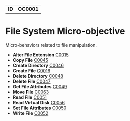 <table>
<tr>
<td><b>ID</b></td>
<td><b>OC0001</b></td>
</tr>
</table>


# File System Micro-objective #
Micro-behaviors related to file manipulation.

* **Alter File Extension** [C0015](../file-system/alter-file-extension.md)
* **Copy File** [C0045](../file-system/copy-file.md)
* **Create Directory** [C0046](../file-system/create-directory.md)
* **Create File** [C0016](../file-system/create-file.md)
* **Delete Directory** [C0048](../file-system/delete-directory.md)
* **Delete File** [C0047](../file-system/delete-file.md)
* **Get File Attributes** [C0049](../file-system/get-file-attributes.md)
* **Move File** [C0063](../file-system/move-file.md)
* **Read File** [C0051](../file-system/read-file.md)
* **Read Virtual Disk** [C0056](../file-system/read-virtual-disk.md)
* **Set File Attributes** [C0050](../file-system/set-file-attributes.md)
* **Write File** [C0052](../file-system/write-file.md)
